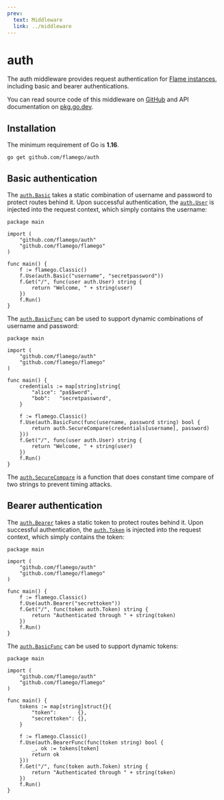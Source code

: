 ```yaml
---
prev:
  text: Middleware
  link: ../middleware
---
```


# auth

The auth middleware provides request authentication for [Flame instances](../core-concepts.md#instances), including basic and bearer authentications.

You can read source code of this middleware on [GitHub](https://github.com/flamego/auth) and API documentation on [pkg.go.dev](https://pkg.go.dev/github.com/flamego/auth?tab=doc).

## Installation

The minimum requirement of Go is **1.16**.

```:no-line-numbers
go get github.com/flamego/auth
```

## Basic authentication

The [`auth.Basic`](https://pkg.go.dev/github.com/flamego/auth#Basic) takes a static combination of username and password to protect routes behind it. Upon successful authentication, the [`auth.User`](https://pkg.go.dev/github.com/flamego/auth#User) is injected into the request context, which simply contains the username:

```go:no-line-numbers
package main

import (
	"github.com/flamego/auth"
	"github.com/flamego/flamego"
)

func main() {
	f := flamego.Classic()
	f.Use(auth.Basic("username", "secretpassword"))
	f.Get("/", func(user auth.User) string {
		return "Welcome, " + string(user)
	})
	f.Run()
}
```

The [`auth.BasicFunc`](https://pkg.go.dev/github.com/flamego/auth#BasicFunc) can be used to support dynamic combinations of username and password:

```go:no-line-numbers{16}
package main

import (
	"github.com/flamego/auth"
	"github.com/flamego/flamego"
)

func main() {
	credentials := map[string]string{
		"alice": "pa$$word",
		"bob":   "secretpassword",
	}

	f := flamego.Classic()
	f.Use(auth.BasicFunc(func(username, password string) bool {
		return auth.SecureCompare(credentials[username], password)
	}))
	f.Get("/", func(user auth.User) string {
		return "Welcome, " + string(user)
	})
	f.Run()
}
```

The [`auth.SecureCompare`](https://pkg.go.dev/github.com/flamego/auth#SecureCompare) is a function that does constant time compare of two strings to prevent timing attacks.

## Bearer authentication

The [`auth.Bearer`](https://pkg.go.dev/github.com/flamego/auth#Bearer) takes a static token to protect routes behind it. Upon successful authentication, the [`auth.Token`](https://pkg.go.dev/github.com/flamego/auth#Token) is injected into the request context, which simply contains the token:

```go:no-line-numbers
package main

import (
	"github.com/flamego/auth"
	"github.com/flamego/flamego"
)

func main() {
	f := flamego.Classic()
	f.Use(auth.Bearer("secrettoken"))
	f.Get("/", func(token auth.Token) string {
		return "Authenticated through " + string(token)
	})
	f.Run()
}
```


The [`auth.BasicFunc`](https://pkg.go.dev/github.com/flamego/auth#BasicFunc) can be used to support dynamic tokens:

```go:no-line-numbers
package main

import (
	"github.com/flamego/auth"
	"github.com/flamego/flamego"
)

func main() {
	tokens := map[string]struct{}{
		"token":       {},
		"secrettoken": {},
	}

	f := flamego.Classic()
	f.Use(auth.BearerFunc(func(token string) bool {
		_, ok := tokens[token]
		return ok
	}))
	f.Get("/", func(token auth.Token) string {
		return "Authenticated through " + string(token)
	})
	f.Run()
}
```
